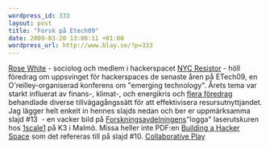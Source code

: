 ```yaml
--- 
wordpress_id: 333 
layout: post
title: "Forsk på Etech09" 
date: 2009-03-20 13:08:11 +01:00 
wordpress_url: http://www.blay.se/?p=333 
---
```


[Rose White](http://www.newmedialab.cuny.edu/people/white/) - sociolog och medlem i hackerspacet [NYC Resistor](http://www.nycresistor.com) - höll föredrag om uppsvinget för hackerspaces de senaste åren på ETech09, en O'reilley-organiserad konferens om "emerging technology". Årets tema var starkt influerat av finans-, klimat-, och energikris och [flera föredrag](http://www.inhabitat.com/2009/03/13/the-best-of-green-at-etech-2009/) behandlade diverse tillvägagångssätt för att effektivisera resursutnyttjandet. Jag lägger helt enkelt in hennes slajds nedan och ber er uppmärksamma slajd #13  - en vacker bild på [Forskningsavdelningens](http://www.forskningsavd.se/)"logga" laserutskuren hos [1scale1](http://1scale1.com/) på K3 i Malmö. Missa heller inte PDF:en [Building a Hacker Space](hackerspaces.org/w/images/8/8e/Hacker-Space-Design-Patterns.pdf) som det refereras till på slajd #10. [Collaborative Play](http://www.scribd.com/doc/13250318/Collaborative-Play "View Collaborative Play on Scribd") 